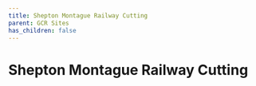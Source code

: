 ```yaml
---
title: Shepton Montague Railway Cutting
parent: GCR Sites
has_children: false
---
```

# Shepton Montague Railway Cutting
